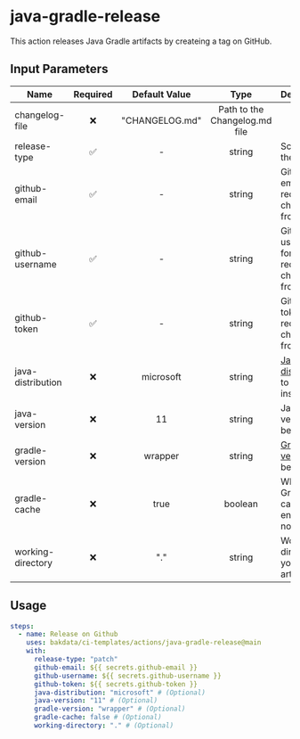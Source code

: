 # java-gradle-release

This action releases Java Gradle artifacts by createing a tag on GitHub.

## Input Parameters

| Name              | Required | Default Value  |             Type              | Description                                                                                                   |
| ----------------- | :------: | :------------: | :---------------------------: | ------------------------------------------------------------------------------------------------------------- |
| changelog-file    |    ❌    | "CHANGELOG.md" | Path to the Changelog.md file |
| release-type      |    ✅    |       -        |            string             | Scope of the release                                                                                          |
| github-email      |    ✅    |       -        |            string             | GitHub email for requesting changes from API                                                                  |
| github-username   |    ✅    |       -        |            string             | GitHub username for requesting changes from API                                                               |
| github-token      |    ✅    |       -        |            string             | GitHub token for requesting changes from API                                                                  |
| java-distribution |    ❌    |   microsoft    |            string             | [Java distribution](https://github.com/actions/setup-java#supported-distributions) to be installed            |
| java-version      |    ❌    |       11       |            string             | Java version to be installed                                                                                  |
| gradle-version    |    ❌    |    wrapper     |            string             | [Gradle version](https://github.com/gradle/gradle-build-action#use-a-specific-gradle-version) to be installed |
| gradle-cache      |    ❌    |      true      |            boolean            | Whether Gradle caching is enabled or not                                                                      |
| working-directory |    ❌    |      "."       |            string             | Working directory of your Gradle artifacts                                                                    |

## Usage

```yaml
steps:
  - name: Release on Github
    uses: bakdata/ci-templates/actions/java-gradle-release@main
    with:
      release-type: "patch"
      github-email: ${{ secrets.github-email }}
      github-username: ${{ secrets.github-username }}
      github-token: ${{ secrets.github-token }}
      java-distribution: "microsoft" # (Optional)
      java-version: "11" # (Optional)
      gradle-version: "wrapper" # (Optional)
      gradle-cache: false # (Optional)
      working-directory: "." # (Optional)
```
